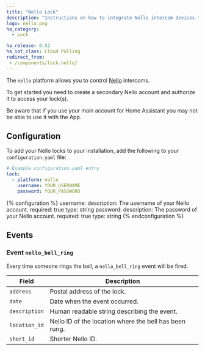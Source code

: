 ```yaml
---
title: "Nello Lock"
description: "Instructions on how to integrate Nello intercom devices."
logo: nello.png
ha_category:
  - Lock

ha_release: 0.52
ha_iot_class: Cloud Polling
redirect_from:
 - /components/lock.nello/
---
```


The `nello` platform allows you to control [Nello](https://www.nello.io) intercoms.

To get started you need to create a secondary Nello account and authorize it to access your lock(s).

<div class="note warning">
Be aware that if you use your main account for Home Assistant you may not be able to use it with the App.
</div>

## Configuration

To add your Nello locks to your installation, add the following to your `configuration.yaml` file:

```yaml
# Example configuration.yaml entry
lock:
  - platform: nello
    username: YOUR_USERNAME
    password: YOUR_PASSWORD
```

{% configuration %}
username:
  description: The username of your Nello account.
  required: true
  type: string
password:
  description: The password of your Nello account.
  required: true
  type: string
{% endconfiguration %}

## Events

### Event `nello_bell_ring`

Every time someone rings the bell, a `nello_bell_ring` event will be fired.

Field | Description
----- | -----------
`address` | Postal address of the lock.
`date` | Date when the event occurred.
`description` | Human readable string describing the event.
`location_id` | Nello ID of the location where the bell has been rung.
`short_id` | Shorter Nello ID.
